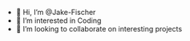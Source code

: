 - 👋 Hi, I’m @Jake-Fischer
- 👀 I’m interested in Coding 
- 💞️ I’m looking to collaborate on interesting projects

